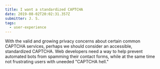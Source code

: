 ```yaml
---
title: I want a standardized CAPTCHA
date: 2019-08-02T20:02:31.357Z
submitter: J. S.
tags:
  - user-experience
---
```


With the valid and growing privacy concerns about certain common CAPTCHA services, perhaps we should consider an accessible, standardized CAPTCHA. Web developers need a way to help prevent automated bots from spamming their contact forms, while at the same time not frustrating users with uneeded "CAPTCHA hell."
